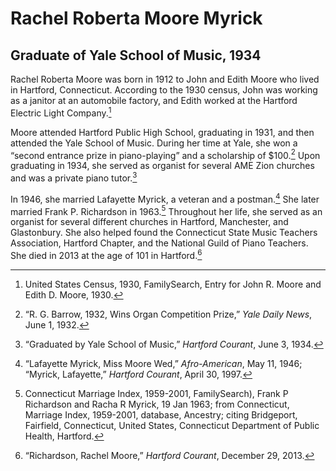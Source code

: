 # Rachel Roberta Moore Myrick
## Graduate of Yale School of Music, 1934
Rachel Roberta Moore was born in 1912 to John and Edith Moore who lived in Hartford, Connecticut. According to the 1930 census, John was working as a janitor at an automobile factory, and Edith worked at the Hartford Electric Light Company.[^1]

Moore attended Hartford Public High School, graduating in 1931, and then attended the Yale School of Music. During her time at Yale, she won a “second entrance prize in piano-playing” and a scholarship of $100.[^2] Upon graduating in 1934, she served as organist for several AME Zion churches and was a private piano tutor.[^3]   

In 1946, she married Lafayette Myrick, a veteran and a postman.[^4] She later married Frank P. Richardson in 1963.[^5] Throughout her life, she served as an organist for several different churches in Hartford, Manchester, and Glastonbury. She also helped found the Connecticut State Music Teachers Association, Hartford Chapter, and the National Guild of Piano Teachers. She died in 2013 at the age of 101 in Hartford.[^6]  

[^1]: United States Census, 1930, FamilySearch, Entry for John R. Moore and Edith D. Moore, 1930. 
[^2]: “R. G. Barrow, 1932, Wins Organ Competition Prize,” *Yale Daily News*, June 1, 1932. 
[^3]:  “Graduated by Yale School of Music,” *Hartford Courant*, June 3, 1934.
[^4]: “Lafayette Myrick, Miss Moore Wed,” *Afro-American*, May 11, 1946; “Myrick, Lafayette,” *Hartford Courant*, April 30, 1997.
[^5]: Connecticut Marriage Index, 1959-2001, FamilySearch), Frank P Richardson and Racha R Myrick, 19 Jan 1963; from Connecticut, Marriage Index, 1959-2001, database, Ancestry; citing Bridgeport,  Fairfield, Connecticut, United States, Connecticut Department of Public Health, Hartford. 
[^6]:“Richardson, Rachel Moore,” *Hartford Courant*, December 29, 2013.
